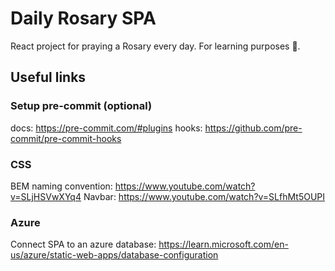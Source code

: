 # Daily Rosary SPA

React project for praying a Rosary every day. For learning purposes 🙂.

## Useful links

### Setup pre-commit (optional)
docs: https://pre-commit.com/#plugins
hooks: https://github.com/pre-commit/pre-commit-hooks

### CSS
BEM naming convention: https://www.youtube.com/watch?v=SLjHSVwXYq4
Navbar: https://www.youtube.com/watch?v=SLfhMt5OUPI

### Azure
Connect SPA to an azure database: https://learn.microsoft.com/en-us/azure/static-web-apps/database-configuration